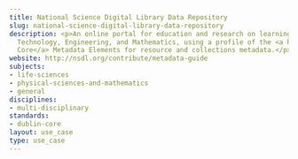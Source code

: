 ```yaml
---
title: National Science Digital Library Data Repository
slug: national-science-digital-library-data-repository
description: <p>An online portal for education and research on learning in Science,
  Technology, Engineering, and Mathematics, using a profile of the <a href="../standards/dublin-core.html">Dublin
  Core</a> Metadata Elements for resource and collections metadata.</p>
website: http://nsdl.org/contribute/metadata-guide
subjects:
- life-sciences
- physical-sciences-and-mathematics
- general
disciplines:
- multi-disciplinary
standards:
- dublin-core
layout: use_case
type: use_case
---
```


